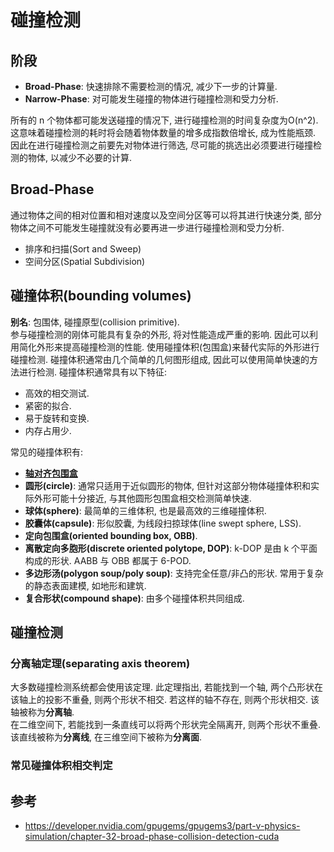 # 碰撞检测

## 阶段
- **Broad-Phase**: 快速排除不需要检测的情况, 减少下一步的计算量.
- **Narrow-Phase**: 对可能发生碰撞的物体进行碰撞检测和受力分析.

所有的 n 个物体都可能发送碰撞的情况下, 进行碰撞检测的时间复杂度为O(n^2). 这意味着碰撞检测的耗时将会随着物体数量的增多成指数倍增长, 成为性能瓶颈. 因此在进行碰撞检测之前要先对物体进行筛选, 尽可能的挑选出必须要进行碰撞检测的物体, 以减少不必要的计算.

## Broad-Phase
通过物体之间的相对位置和相对速度以及空间分区等可以将其进行快速分类, 部分物体之间不可能发生碰撞就没有必要再进一步进行碰撞检测和受力分析.
- 排序和扫描(Sort and Sweep)
- 空间分区(Spatial Subdivision)

## 碰撞体积(bounding volumes)
**别名**: 包围体, 碰撞原型(collision primitive).  
参与碰撞检测的刚体可能具有复杂的外形, 将对性能造成严重的影响. 因此可以利用简化外形来提高碰撞检测的性能. 使用碰撞体积(包围盒)来替代实际的外形进行碰撞检测. 碰撞体积通常由几个简单的几何图形组成, 因此可以使用简单快速的方法进行检测. 碰撞体积通常具有以下特征:  
- 高效的相交测试.
- 紧密的拟合.
- 易于旋转和变换.
- 内存占用少.

常见的碰撞体积有:  
- **[轴对齐包围盒](轴对齐包围盒.md)**
- **圆形(circle)**: 通常只适用于近似圆形的物体, 但针对这部分物体碰撞体积和实际外形可能十分接近, 与其他圆形包围盒相交检测简单快速.
- **球体(sphere)**: 最简单的三维体积, 也是最高效的三维碰撞体积.
- **胶囊体(capsule)**: 形似胶囊, 为线段扫掠球体(line swept sphere, LSS).
- **定向包围盒(oriented bounding box, OBB)**.
- **离散定向多胞形(discrete oriented polytope, DOP)**: k-DOP 是由 k 个平面构成的形状. AABB 与 OBB 都属于 6-POD.
- **多边形汤(polygon soup/poly soup)**: 支持完全任意/非凸的形状. 常用于复杂的静态表面建模, 如地形和建筑.
- **复合形状(compound shape)**: 由多个碰撞体积共同组成.

## 碰撞检测

### 分离轴定理(separating axis theorem)
大多数碰撞检测系统都会使用该定理. 此定理指出, 若能找到一个轴, 两个凸形状在该轴上的投影不重叠, 则两个形状不相交. 若这样的轴不存在, 则两个形状相交. 该轴被称为**分离轴**.  
在二维空间下, 若能找到一条直线可以将两个形状完全隔离开, 则两个形状不重叠. 该直线被称为**分离线**, 在三维空间下被称为**分离面**.  

### 常见碰撞体积相交判定

## 参考
- https://developer.nvidia.com/gpugems/gpugems3/part-v-physics-simulation/chapter-32-broad-phase-collision-detection-cuda

